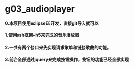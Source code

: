 # g03_audioplayer
#### 0.本项目使用eclipseEE开发，直接git导入就可以
#### 1.使用ssh框架+h5来完成的音乐播放器
#### 2.一共有两个接口来先实现请求歌单和链接歌曲的功能。
#### 3.前台全部通过jquery来完成按钮操作，按钮的功能已经全部实现